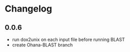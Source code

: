 # Changelog

## 0.0.6
  + run dox2unix on each input file before running BLAST
  + create Ohana-BLAST branch
